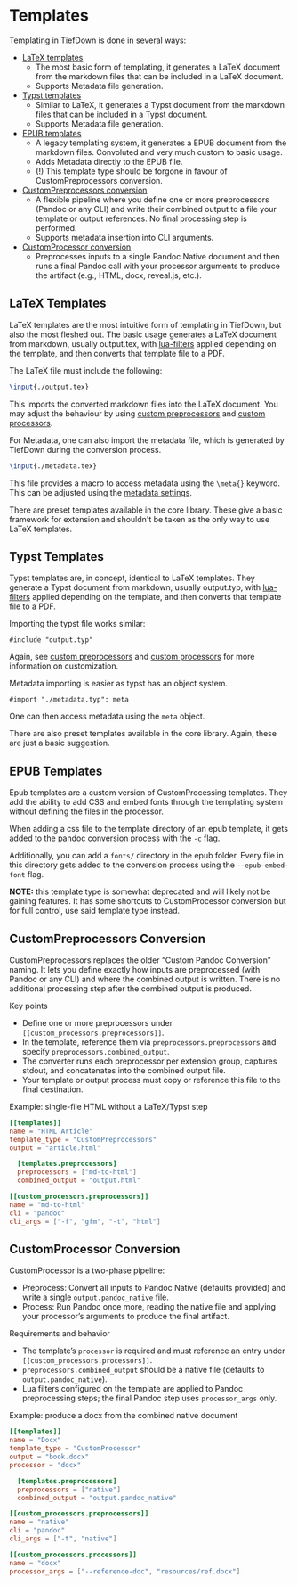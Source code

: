 # Templates

Templating in TiefDown is done in several ways:

- [LaTeX templates](#latex-templates)
  - The most basic form of templating, it generates a LaTeX document from the
    markdown files that can be included in a LaTeX document.
  - Supports Metadata file generation.
- [Typst templates](#typst-templates)
  - Similar to LaTeX, it generates a Typst document from the markdown files
    that can be included in a Typst document.
  - Supports Metadata file generation.
- [EPUB templates](#epub-templates)
  - A legacy templating system, it generates a EPUB document from the markdown
    files. Convoluted and very much custom to basic usage.
  - Adds Metadata directly to the EPUB file.
  - (!) This template type should be forgone in favour of CustomPreprocessors
    conversion.
- [CustomPreprocessors conversion](#custompreprocessors-conversion)
  - A flexible pipeline where you define one or more preprocessors (Pandoc or
    any CLI) and write their combined output to a file your template or output
    references. No final processing step is performed.
  - Supports metadata insertion into CLI arguments.
- [CustomProcessor conversion](#customprocessor-conversion)
  - Preprocesses inputs to a single Pandoc Native document and then runs a
    final Pandoc call with your processor arguments to produce the artifact
    (e.g., HTML, docx, reveal.js, etc.).

## LaTeX Templates

LaTeX templates are the most intuitive form of templating in TiefDown, but also
the most fleshed out. The basic usage generates a LaTeX document from markdown,
usually output.tex, with [lua-filters](#lua-filters) applied depending on the
template, and then converts that template file to a PDF.

The LaTeX file must include the following:

```latex
\input{./output.tex}
```

This imports the converted markdown files into the LaTeX document. You may
adjust the behaviour by using [custom preprocessors](#custom-processors) and
[custom processors](#custom-processors).

For Metadata, one can also import the metadata file, which is generated by
TiefDown during the conversion process.

```latex
\input{./metadata.tex}
```

This file provides a macro to access metadata using the `\meta{}` keyword.
This can be adjusted using the [metadata settings](#metadata-settings).

There are preset templates available in the core library. These give a basic
framework for extension and shouldn't be taken as the only way to use LaTeX
templates.

## Typst Templates

Typst templates are, in concept, identical to LaTeX templates. They generate a
Typst document from markdown, usually output.typ, with [lua-filters](#lua-filters)
applied depending on the template, and then converts that template file to a PDF.

Importing the typst file works similar:

```typst
#include "output.typ"
```

Again, see [custom preprocessors](#custom-processors) and
[custom processors](#custom-processors) for more information on customization.

Metadata importing is easier as typst has an object system.

```typst
#import "./metadata.typ": meta
```

One can then access metadata using the `meta` object.

There are also preset templates available in the core library. Again, these
are just a basic suggestion.

## EPUB Templates

Epub templates are a custom version of CustomProcessing templates. They add the
ability to add CSS and embed fonts through the templating system without defining
the files in the processor.

When adding a css file to the template directory of an epub template, it gets
added to the pandoc conversion process with the `-c` flag.

Additionally, you can add a `fonts/` directory in the epub folder. Every file in
this directory gets added to the conversion process using the `--epub-embed-font`
flag.

**NOTE:** this template type is somewhat deprecated and will likely not be gaining 
features. It has some shortcuts to CustomProcessor conversion but for full
control, use said template type instead.

## CustomPreprocessors Conversion

CustomPreprocessors replaces the older “Custom Pandoc Conversion” naming. It lets
you define exactly how inputs are preprocessed (with Pandoc or any CLI) and where
the combined output is written. There is no additional processing step after the
combined output is produced.

Key points

- Define one or more preprocessors under `[[custom_processors.preprocessors]]`.
- In the template, reference them via `preprocessors.preprocessors` and specify
  `preprocessors.combined_output`.
- The converter runs each preprocessor per extension group, captures stdout, and
  concatenates into the combined output file.
- Your template or output process must copy or reference this file to the final
  destination.

Example: single-file HTML without a LaTeX/Typst step

```toml
[[templates]]
name = "HTML Article"
template_type = "CustomPreprocessors"
output = "article.html"

  [templates.preprocessors]
  preprocessors = ["md-to-html"]
  combined_output = "output.html"

[[custom_processors.preprocessors]]
name = "md-to-html"
cli = "pandoc"
cli_args = ["-f", "gfm", "-t", "html"]
```

## CustomProcessor Conversion

CustomProcessor is a two-phase pipeline:

- Preprocess: Convert all inputs to Pandoc Native (defaults provided) and write
  a single `output.pandoc_native` file.
- Process: Run Pandoc once more, reading the native file and applying your
  processor’s arguments to produce the final artifact.

Requirements and behavior

- The template’s `processor` is required and must reference an entry under
  `[[custom_processors.processors]]`.
- `preprocessors.combined_output` should be a native file (defaults to
  `output.pandoc_native`).
- Lua filters configured on the template are applied to Pandoc preprocessing
  steps; the final Pandoc step uses `processor_args` only.

Example: produce a docx from the combined native document

```toml
[[templates]]
name = "Docx"
template_type = "CustomProcessor"
output = "book.docx"
processor = "docx"

  [templates.preprocessors]
  preprocessors = ["native"]
  combined_output = "output.pandoc_native"

[[custom_processors.preprocessors]]
name = "native"
cli = "pandoc"
cli_args = ["-t", "native"]

[[custom_processors.processors]]
name = "docx"
processor_args = ["--reference-doc", "resources/ref.docx"]
```
